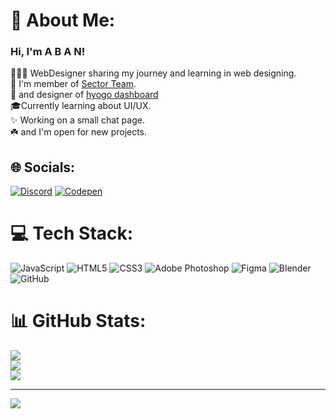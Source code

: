 # 💫 About Me:
### Hi, I'm A B A N! <br>
👩🏻‍💻 WebDesigner sharing my journey and learning in web designing.<br>
🎲 I'm member of [Sector Team](https://discord.gg/sector).</br>
🔮 and designer of [hyogo dashboard](https://hyogo-bot.com/dashboard)</br>
🎓Currently learning about UI/UX.<br>
✨ Working on a small chat page.<br>
☘️ and I'm open for new projects.<br>      


## 🌐 Socials:
[![Discord](https://img.shields.io/badge/Discord-%237289DA.svg?logo=discord&logoColor=white)](https://discord.gg/http://discordapp.com/users/1154151400570368121) [![Codepen](https://img.shields.io/badge/Codepen-000000?style=for-the-badge&logo=codepen&logoColor=white)](https://codepen.io/labanl) 

# 💻 Tech Stack:
![JavaScript](https://img.shields.io/badge/javascript-%23323330.svg?style=for-the-badge&logo=javascript&logoColor=%23F7DF1E) ![HTML5](https://img.shields.io/badge/html5-%23E34F26.svg?style=for-the-badge&logo=html5&logoColor=white) ![CSS3](https://img.shields.io/badge/css3-%231572B6.svg?style=for-the-badge&logo=css3&logoColor=white) ![Adobe Photoshop](https://img.shields.io/badge/adobe%20photoshop-%2331A8FF.svg?style=for-the-badge&logo=adobe%20photoshop&logoColor=white) ![Figma](https://img.shields.io/badge/figma-%23F24E1E.svg?style=for-the-badge&logo=figma&logoColor=white) ![Blender](https://img.shields.io/badge/blender-%23F5792A.svg?style=for-the-badge&logo=blender&logoColor=white) ![GitHub](https://img.shields.io/badge/github-%23121011.svg?style=for-the-badge&logo=github&logoColor=white)
# 📊 GitHub Stats:
![](https://github-readme-stats.vercel.app/api?username=abansfp&theme=tokyonight&hide_border=false&include_all_commits=false&count_private=false)<br/>
![](https://github-readme-streak-stats.herokuapp.com/?user=abansfp&theme=tokyonight&hide_border=false)<br/>
![](https://github-readme-stats.vercel.app/api/top-langs/?username=abansfp&theme=tokyonight&hide_border=false&include_all_commits=false&count_private=false&layout=compact)

---
[![](https://visitcount.itsvg.in/api?id=abansfp&icon=0&color=0)](https://visitcount.itsvg.in)

<!-- Proudly created with GPRM ( https://gprm.itsvg.in ) -->
